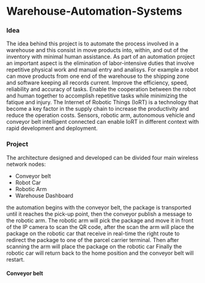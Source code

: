 # Warehouse-Automation-Systems

### Idea
The idea behind this project is to automate the process involved in a 
warehouse and this consist in move products into, within, and out of 
the inventory with minimal human assistance. As part of an automation 
project an important aspect is the elimination of labor-intensive duties 
that involve repetitive physical work and manual entry and analisys. For 
example a robot can move products from one end of the warehouse to the 
shipping zone and software keeping all records current. Improve the 
efficiency, speed, reliability and accuracy of tasks. Enable the 
cooperation between the robot and human together to accomplish repetitive 
tasks while minimizing the fatique and injury. The Internet of Robotic 
Things (IoRT) is a technology that become a key factor in the supply 
chain to increase the productivity and reduce the operation costs. 
Sensors, robotic arm, autonomous vehicle and conveyor belt intelligent 
connected can enable IoRT in different context with rapid development and 
deployment.

### Project
The architecture designed and developed can be divided four main 
wireless network nodes:

* Conveyor belt
* Robot Car
* Robotic Arm
* Warehouse Dashboard

the automation begins with the conveyor belt, the package is transported until it reaches the pick-up point, then the conveyor publish a message to the robotic arm. 
The robotic arm will pick the package and move it in front of the IP camera to scan the QR code, after the scan the arm will place the package on the robotic car that receive in real-time the right route to redirect the package to one of the parcel carrier terminal. 
Then after scanning the arm will place the package on the robotic car Finally the robotic car will return back to the home position and the conveyor belt will restart.  

 #### Conveyor belt
